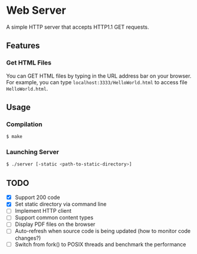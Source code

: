# Web Server
A simple HTTP server that accepts HTTP1.1 GET requests.

## Features
### Get HTML Files
You can GET HTML files by typing in the URL address bar on your browser. For example, you can type `localhost:3333/HelloWorld.html` to access file `HelloWorld.html`.

## Usage
### Compilation
```bash
$ make
```

### Launching Server
```bash
$ ./server [-static <path-to-static-directory>]
```

## TODO
- [x] Support 200 code
- [x] Set static directory via command line
- [ ] Implement HTTP client
- [ ] Support common content types
- [ ] Display PDF files on the browser
- [ ] Auto-refresh when source code is being updated (how to monitor code changes?)
- [ ] Switch from fork() to POSIX threads and benchmark the performance

